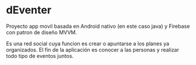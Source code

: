 # dEventer
Proyecto app movil basada en Android nativo (en este caso java) y Firebase con patron de diseño MVVM.

Es una red social cuya funcion es crear o apuntarse a los planes ya organizados. 
El fin de la aplicación es conocer a las personas y realizar todo tipo de eventos juntos.
